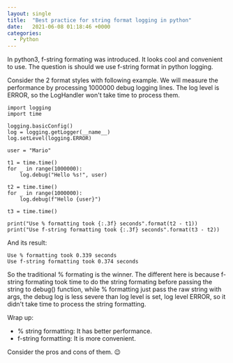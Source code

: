 ```yaml
---
layout: single
title:  "Best practice for string format logging in python"
date:   2021-06-08 01:18:46 +0000
categories:
  - Python
---
```


In python3, f-string formating was introduced. It looks cool and convenient to use. The question is should we use f-string format in python logging.

Consider the 2 format styles with following example. We will measure the performance by processing 1000000 debug logging lines. The log level is ERROR, so the LogHandler won't take time to process them.
```
import logging
import time

logging.basicConfig()
log = logging.getLogger(__name__)
log.setLevel(logging.ERROR)

user = "Mario"

t1 = time.time()
for _ in range(1000000):
    log.debug("Hello %s!", user)

t2 = time.time()
for _ in range(1000000):
    log.debug(f"Hello {user}")

t3 = time.time()

print("Use % formatting took {:.3f} seconds".format(t2 - t1))
print("Use f-string formatting took {:.3f} seconds".format(t3 - t2))
```

And its result:

```
Use % formatting took 0.339 seconds
Use f-string formatting took 0.374 seconds
```

So the traditional % formating is the winner. The different here is because f-string formating took time to do the string formating before passing the string to debug() function, while % formatting just pass the raw string with args, the debug log is less severe than log level is set, log level ERROR, so it didn't take time to process the string formatting.

Wrap up:

- % string formatting: It has better performance.
- f-string formatting: It is more convenient.

Consider the pros and cons of them. :wink:
